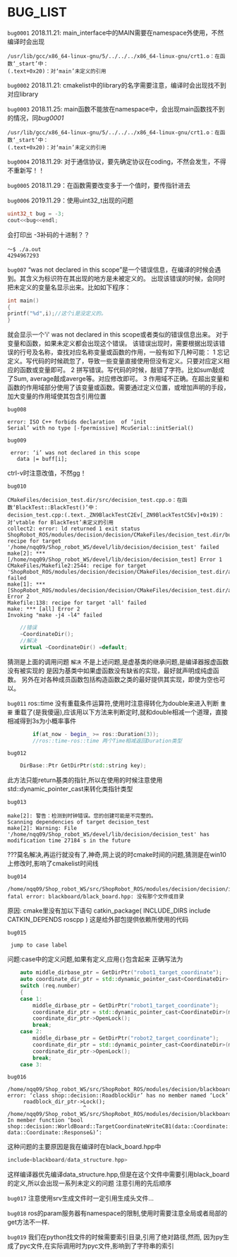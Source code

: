 # BUG_LIST

`bug0001`
2018.11.21:  main_interface中的MAIN需要在namespace外使用，不然编译时会出现
```shell
/usr/lib/gcc/x86_64-linux-gnu/5/../../../x86_64-linux-gnu/crt1.o：在函数‘_start’中：
(.text+0x20)：对‘main’未定义的引用

```
`bug0002`
2018.11.21: cmakelist中的library的名字需要注意，编译时会出现找不到对应library

`bug0003`
2018.11.25: main函数不能放在namespace中，会出现main函数找不到的情况，同*bug0001*
```shell
/usr/lib/gcc/x86_64-linux-gnu/5/../../../x86_64-linux-gnu/crt1.o：在函数‘_start’中：
(.text+0x20)：对‘main’未定义的引用

```

`bug0004`
2018.11.29: 对于通信协议，要先确定协议在coding，不然会发生，不得不重新写！！

`bug0005`
2018.11.29：在函数需要改变多于一个值时，要传指针进去

`bug0006`
2019.11.29：使用uint32_t出现的问题
```c++
uint32_t bug = -3;
cout<<bug<<endl;
```
会打印出 -3补码的十进制？？
<!-- TODO(nqq) 解决这个bug，现在只能避免这样赋值-->
```shell
～$ ./a.out
4294967293
```

`bug007`
“was not declared in this scope”是一个错误信息，在编译的时候会遇到。其含义为标识符在其出现的地方是未被定义的。
出现该错误的时候，会同时把未定义的变量名显示出来。比如如下程序：
```cpp
int main()
{
printf("%d",i);//这个i是没定义的。
}
```
就会显示一个'i' was not declared in this scope或者类似的错误信息出来。
对于变量和函数，如果未定义都会出现这个错误。
该错误出现时，需要根据出现该错误的行号及名称，查找对应名称变量或函数的作用，一般有如下几种可能：
1 忘记定义。写代码的时候疏忽了，导致一些变量直接使用但没有定义。只要对应定义相应的函数或变量即可。
2 拼写错误。写代码的时候，敲错了字符。比如sum敲成了Sum, average敲成averge等。对应修改即可。
3 作用域不正确。在超出变量和函数的作用域部分使用了该变量或函数。需要通过定义位置，或增加声明的手段，加大变量的作用域使其包含引用位置

`bug008`
```shell
error: ISO C++ forbids declaration  of ‘init
Serial’ with no type [-fpermissive] McuSerial::initSerial()
```
`bug009`
```shell
 error: ‘i’ was not declared in this scope
   data |= buff[i];
```
ctrl-v时注意改值，不然gg！


`bug010`
```shell
CMakeFiles/decision_test.dir/src/decision_test.cpp.o：在函数‘BlackTest::BlackTest()’中：
decision_test.cpp:(.text._ZN9BlackTestC2Ev[_ZN9BlackTestC5Ev]+0x19)：对‘vtable for BlackTest’未定义的引用
collect2: error: ld returned 1 exit status
ShopRobot_ROS/modules/decision/decision/CMakeFiles/decision_test.dir/build.make:114: recipe for target '/home/nqq09/Shop_robot_WS/devel/lib/decision/decision_test' failed
make[2]: *** [/home/nqq09/Shop_robot_WS/devel/lib/decision/decision_test] Error 1
CMakeFiles/Makefile2:2544: recipe for target 'ShopRobot_ROS/modules/decision/decision/CMakeFiles/decision_test.dir/all' failed
make[1]: *** [ShopRobot_ROS/modules/decision/decision/CMakeFiles/decision_test.dir/all] Error 2
Makefile:138: recipe for target 'all' failed
make: *** [all] Error 2
Invoking "make -j4 -l4" failed
```
```c++
    //错误
    ~CoordinateDir();
    //解决
    virtual ~CoordinateDir() =default;

```
猜测是上面的调用问题
`解决`
不是上述问题,是虚基类的继承问题,是编译器报虚函数没有被实现的
是因为基类中如果虚函数没有缺省的实现，最好就声明成纯虚函数。
另外在对各种成员函数包括构造函数之类的最好提供其实现，即使为空也可以。

`bug011`
ros::time 没有重载条件运算符,使用时注意得转化为double来进入判断
`重要` 重载了(是我傻逼),应该用以下方法来判断定时,就和double相减一个道理，直接相减得到3s为小概率事件
```c++
        if(at_now - begin_ >= ros::Duration(3));
        //ros::time-ros::time 两个Time相减返回Duration类型
```

`bug012`
```c++
    DirBase::Ptr GetDirPtr(std::string key);
```
此方法只能return基类的指针,所以在使用的时候注意使用std::dynamic_pointer_cast<Temp>来转化类指针类型

`bug013`
```shell
make[2]: 警告：检测到时钟错误。您的创建可能是不完整的。
Scanning dependencies of target decision_test
make[2]: Warning: File '/home/nqq09/Shop_robot_WS/devel/lib/decision/decision_test' has modification time 27184 s in the future
```
???莫名解决,再运行就没有了,神奇,网上说的时cmake时间的问题,猜测是在win10上修改时,影响了cmakelist时间线

`bug014`
```shell
/home/nqq09/Shop_robot_WS/src/ShopRobot_ROS/modules/decision/decision/include/decision/behavior_node.hpp:11:38: fatal error: blackboard/black_board.hpp: 没有那个文件或目录
```
原因:
cmake里没有加以下语句
catkin_package(
  INCLUDE_DIRS include
  CATKIN_DEPENDS roscpp 
)
这是给外部包提供依赖所使用的代码

`bug015`
```shell
 jump to case label
```
问题:case中的定义问题,如果有定义,应用`{}`包含起来
正确写法为
```c++
    auto middle_dirbase_ptr = GetDirPtr("robot1_target_coordinate");
    auto coordinate_dir_ptr = std::dynamic_pointer_cast<CoordinateDir>(middle_dirbase_ptr);
    switch (req.number)
    {
    case 1:
        middle_dirbase_ptr = GetDirPtr("robot1_target_coordinate");
        coordinate_dir_ptr = std::dynamic_pointer_cast<CoordinateDir>(middle_dirbase_ptr);
        coordinate_dir_ptr->OpenLock();
        break;
    case 2:
        middle_dirbase_ptr = GetDirPtr("robot2_target_coordinate");
        coordinate_dir_ptr = std::dynamic_pointer_cast<CoordinateDir>(middle_dirbase_ptr);
        coordinate_dir_ptr->OpenLock();
        break;
    case 3:
```

`bug016`
```shell
/home/nqq09/Shop_robot_WS/src/ShopRobot_ROS/modules/decision/blackboard/src/world_board.cpp:81:24: error: ‘class shop::decision::RoadblockDir’ has no member named ‘Lock’
     roadblock_dir_ptr->Lock();
                        ^
/home/nqq09/Shop_robot_WS/src/ShopRobot_ROS/modules/decision/blackboard/src/world_board.cpp: In member function ‘bool shop::decision::WorldBoard::TargetCoordinateWriteCB1(data::Coordinate::Request&, data::Coordinate::Response&)’:
```
这种问题的主要原因是我在编译时在black_board.hpp中
```c++
include<blackboard/data_structure.hpp>
```
这样编译器优先编译data_structure.hpp,但是在这个文件中需要引用black_board的定义,所以会出现一系列未定义的问题
注意引用的先后顺序

`bug017`
注意使用srv生成文件时一定引用生成头文件...

`bug018`
ros的param服务器有namespace的限制,使用时需要注意全局或者局部的get方法不一样.

`bug019`
我们在python找文件的时候需要索引目录,引用了绝对路径,然而,
因为py生成了pyc文件,在实际调用时为pyc文件,影响到了字符串的索引
